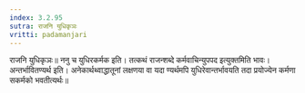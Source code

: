 ```yaml
---
index: 3.2.95
sutra: राजनि युधिकृञः
vritti: padamanjari
---
```


 राजनि युधिकृञः॥ ननु च युधिरकर्मक इति। तत्कथं राजन्शब्दे कर्मवाचिन्युपपद इत्युक्तमिति भावः। अन्तर्भावितण्यर्थ इति। अनेकार्थथ्वाद्धातूनां लक्षणया वा यदा ण्यर्थमपि युधिरेवान्तर्भावयति तदा प्रयोज्येन कर्मणा सकर्मको भवतीत्यर्थः॥